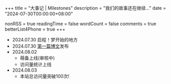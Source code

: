 +++
title = "大事记 | Milestones"
description = "我们的故事还在继续..."
date = "2024-07-30T00:00:00+08:00"

nonRSS = true
readingTime = false
wordCount = false
comments = true
betterList4Phone = true
+++
- 2024.07.30 启程！梦开始的地方
- 2024.07.30 [第一篇博文](/posts/what-is-tls-in-any/)发布
- 2024.08.02
  - 萌备上线(审核中)
  - 访问量统计上线
- 2024.08.03
  - 本站总访问量突破100次!